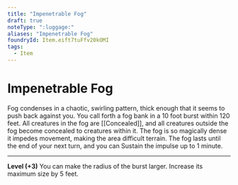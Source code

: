 ```yaml
---
title: "Impenetrable Fog"
draft: true
noteType: ":luggage:"
aliases: "Impenetrable Fog"
foundryId: Item.eift7tuFfv20kOMI
tags:
  - Item
---
```


# Impenetrable Fog

Fog condenses in a chaotic, swirling pattern, thick enough that it seems to push back against you. You call forth a fog bank in a 10 foot burst within 120 feet. All creatures in the fog are [[Concealed]], and all creatures outside the fog become concealed to creatures within it. The fog is so magically dense it impedes movement, making the area difficult terrain. The fog lasts until the end of your next turn, and you can Sustain the impulse up to 1 minute.

* * *

**Level (+3)** You can make the radius of the burst larger. Increase its maximum size by 5 feet.
